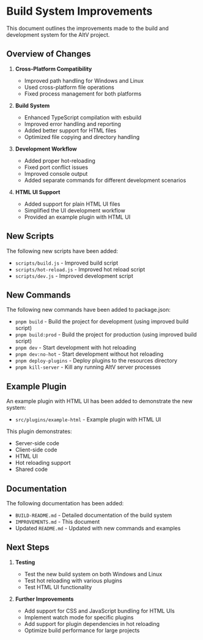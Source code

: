 # Build System Improvements

This document outlines the improvements made to the build and development system for the AltV project.

## Overview of Changes

1. **Cross-Platform Compatibility**

   - Improved path handling for Windows and Linux
   - Used cross-platform file operations
   - Fixed process management for both platforms

2. **Build System**

   - Enhanced TypeScript compilation with esbuild
   - Improved error handling and reporting
   - Added better support for HTML files
   - Optimized file copying and directory handling

3. **Development Workflow**

   - Added proper hot-reloading
   - Fixed port conflict issues
   - Improved console output
   - Added separate commands for different development scenarios

4. **HTML UI Support**
   - Added support for plain HTML UI files
   - Simplified the UI development workflow
   - Provided an example plugin with HTML UI

## New Scripts

The following new scripts have been added:

- `scripts/build.js` - Improved build script
- `scripts/hot-reload.js` - Improved hot reload script
- `scripts/dev.js` - Improved development script

## New Commands

The following new commands have been added to package.json:

- `pnpm build` - Build the project for development (using improved build script)
- `pnpm build:prod` - Build the project for production (using improved build script)
- `pnpm dev` - Start development with hot reloading
- `pnpm dev:no-hot` - Start development without hot reloading
- `pnpm deploy-plugins` - Deploy plugins to the resources directory
- `pnpm kill-server` - Kill any running AltV server processes

## Example Plugin

An example plugin with HTML UI has been added to demonstrate the new system:

- `src/plugins/example-html` - Example plugin with HTML UI

This plugin demonstrates:

- Server-side code
- Client-side code
- HTML UI
- Hot reloading support
- Shared code

## Documentation

The following documentation has been added:

- `BUILD-README.md` - Detailed documentation of the build system
- `IMPROVEMENTS.md` - This document
- Updated `README.md` - Updated with new commands and examples

## Next Steps

1. **Testing**

   - Test the new build system on both Windows and Linux
   - Test hot reloading with various plugins
   - Test HTML UI functionality

2. **Further Improvements**
   - Add support for CSS and JavaScript bundling for HTML UIs
   - Implement watch mode for specific plugins
   - Add support for plugin dependencies in hot reloading
   - Optimize build performance for large projects

